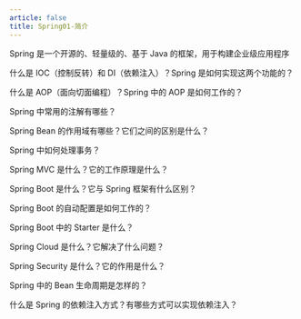 ```yaml
---
article: false
title: Spring01-简介
---
```


Spring 是一个开源的、轻量级的、基于 Java 的框架，用于构建企业级应用程序


什么是 IOC（控制反转）和 DI（依赖注入）？Spring 是如何实现这两个功能的？


什么是 AOP（面向切面编程）？Spring 中的 AOP 是如何工作的？

Spring 中常用的注解有哪些？

Spring Bean 的作用域有哪些？它们之间的区别是什么？


Spring 中如何处理事务？


Spring MVC 是什么？它的工作原理是什么？


Spring Boot 是什么？它与 Spring 框架有什么区别？


Spring Boot 的自动配置是如何工作的？


Spring Boot 中的 Starter 是什么？


Spring Cloud 是什么？它解决了什么问题？


Spring Security 是什么？它的作用是什么？


Spring 中的 Bean 生命周期是怎样的？


什么是 Spring 的依赖注入方式？有哪些方式可以实现依赖注入？









